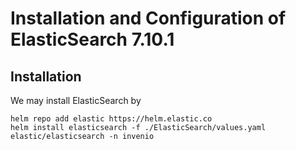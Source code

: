 # Installation and Configuration of ElasticSearch 7.10.1

## Installation

We may install ElasticSearch by

```shell
helm repo add elastic https://helm.elastic.co
helm install elasticsearch -f ./ElasticSearch/values.yaml elastic/elasticsearch -n invenio
```
